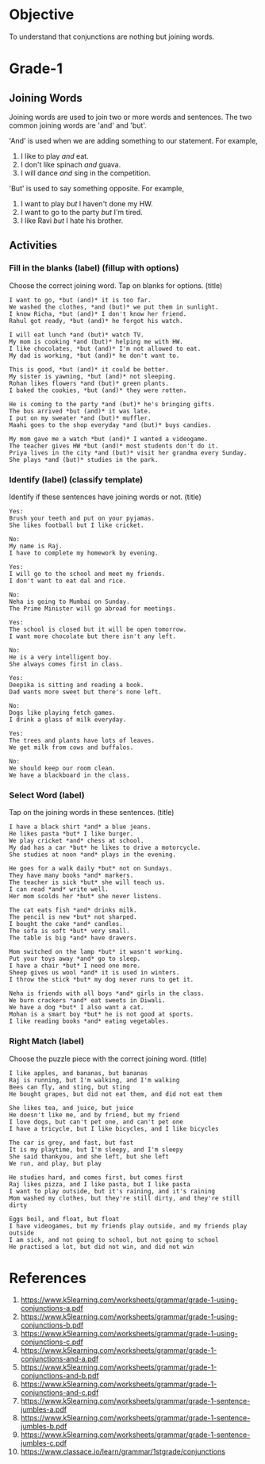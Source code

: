 # Objective

To understand that conjunctions are nothing but joining words.

# Grade-1

## Joining Words

Joining words are used to join two or more words and sentences. The two common joining words are 'and' and 'but'.

'And' is used when we are adding something to our statement. For example,
1. I like to play *and* eat.
2. I don't like spinach *and* guava.
3. I will dance *and* sing in the competition.

'But' is used to say something opposite. For example,
1. I want to play *but* I haven't done my HW.
2. I want to go to the party *but* I'm tired.
3. I like Ravi *but* I hate his brother.

## Activities

### Fill in the blanks (label) (fillup with options)

Choose the correct joining word. Tap on blanks for options. (title)
```
I want to go, *but (and)* it is too far.
We washed the clothes, *and (but)* we put them in sunlight.
I know Richa, *but (and)* I don't know her friend.
Rahul got ready, *but (and)* he forgot his watch.
```

```
I will eat lunch *and (but)* watch TV.
My mom is cooking *and (but)* helping me with HW.
I like chocolates, *but (and)* I'm not allowed to eat.
My dad is working, *but (and)* he don't want to.
```

```
This is good, *but (and)* it could be better.
My sister is yawning, *but (and)* not sleeping.
Rohan likes flowers *and (but)* green plants.
I baked the cookies, *but (and)* they were rotten.
```

```
He is coming to the party *and (but)* he's bringing gifts.
The bus arrived *but (and)* it was late.
I put on my sweater *and (but)* muffler.
Maahi goes to the shop everyday *and (but)* buys candies.
```

```
My mom gave me a watch *but (and)* I wanted a videogame.
The teacher gives HW *but (and)* most students don't do it.
Priya lives in the city *and (but)* visit her grandma every Sunday.
She plays *and (but)* studies in the park.
```

### Identify (label) (classify template)

Identify if these sentences have joining words or not. (title)
```
Yes:
Brush your teeth and put on your pyjamas.
She likes football but I like cricket.

No:
My name is Raj.
I have to complete my homework by evening.
```

```
Yes:
I will go to the school and meet my friends.
I don't want to eat dal and rice.

No:
Neha is going to Mumbai on Sunday.
The Prime Minister will go abroad for meetings.
```

```
Yes:
The school is closed but it will be open tomorrow.
I want more chocolate but there isn't any left.

No:
He is a very intelligent boy.
She always comes first in class.
```

```
Yes:
Deepika is sitting and reading a book.
Dad wants more sweet but there's none left.

No:
Dogs like playing fetch games.
I drink a glass of milk everyday.
```

```
Yes:
The trees and plants have lots of leaves.
We get milk from cows and buffalos.

No:
We should keep our room clean.
We have a blackboard in the class.
```

### Select Word (label)

Tap on the joining words in these sentences. (title)
```
I have a black shirt *and* a blue jeans.
He likes pasta *but* I like burger.
We play cricket *and* chess at school.
My dad has a car *but* he likes to drive a motorcycle.
She studies at noon *and* plays in the evening.
```

```
He goes for a walk daily *but* not on Sundays.
They have many books *and* markers.
The teacher is sick *but* she will teach us.
I can read *and* write well.
Her mom scolds her *but* she never listens.
```

```
The cat eats fish *and* drinks milk.
The pencil is new *but* not sharped.
I bought the cake *and* candles.
The sofa is soft *but* very small.
The table is big *and* have drawers.
```

```
Mom switched on the lamp *but* it wasn't working.
Put your toys away *and* go to sleep.
I have a chair *but* I need one more.
Sheep gives us wool *and* it is used in winters.
I throw the stick *but* my dog never runs to get it.
```

```
Neha is friends with all boys *and* girls in the class.
We burn crackers *and* eat sweets in Diwali.
We have a dog *but* I also want a cat.
Mohan is a smart boy *but* he is not good at sports.
I like reading books *and* eating vegetables.
```

### Right Match (label)

Choose the puzzle piece with the correct joining word. (title)
```
I like apples, and bananas, but bananas
Raj is running, but I'm walking, and I'm walking
Bees can fly, and sting, but sting
He bought grapes, but did not eat them, and did not eat them
```

```
She likes tea, and juice, but juice
He doesn't like me, and by friend, but my friend
I love dogs, but can't pet one, and can't pet one
I have a tricycle, but I like bicycles, and I like bicycles
```

```
The car is grey, and fast, but fast
It is my playtime, but I'm sleepy, and I'm sleepy
She said thankyou, and she left, but she left
We run, and play, but play
```

```
He studies hard, and comes first, but comes first
Raj likes pizza, and I like pasta, but I like pasta
I want to play outside, but it's raining, and it's raining
Mom washed my clothes, but they're still dirty, and they're still dirty
```

```
Eggs boil, and float, but float
I have videogames, but my friends play outside, and my friends play outside
I am sick, and not going to school, but not going to school
He practised a lot, but did not win, and did not win
```

# References

1. https://www.k5learning.com/worksheets/grammar/grade-1-using-conjunctions-a.pdf
2. https://www.k5learning.com/worksheets/grammar/grade-1-using-conjunctions-b.pdf
3. https://www.k5learning.com/worksheets/grammar/grade-1-using-conjunctions-c.pdf
4. https://www.k5learning.com/worksheets/grammar/grade-1-conjunctions-and-a.pdf
5. https://www.k5learning.com/worksheets/grammar/grade-1-conjunctions-and-b.pdf
6. https://www.k5learning.com/worksheets/grammar/grade-1-conjunctions-and-c.pdf
7. https://www.k5learning.com/worksheets/grammar/grade-1-sentence-jumbles-a.pdf
8. https://www.k5learning.com/worksheets/grammar/grade-1-sentence-jumbles-b.pdf
9. https://www.k5learning.com/worksheets/grammar/grade-1-sentence-jumbles-c.pdf
10. https://www.classace.io/learn/grammar/1stgrade/conjunctions
